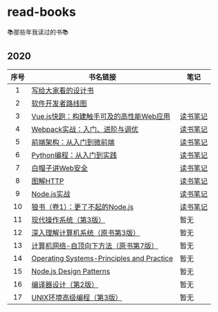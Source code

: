 # read-books
📚那些年我读过的书📚

## 2020

序号 | 书名链接 | 笔记 |
:-: | --- | --- |
1 | [写给大家看的设计书](https://book.douban.com/subject/3323633/) | |
2 | [软件开发者路线图](https://book.douban.com/subject/4924164/) | |
3 | [Vue.js快跑：构建触手可及的高性能Web应用](https://book.douban.com/subject/30391161/) | [读书笔记](https://github.com/sishenhei7/read-books/issues/1) |
4 | [Webpack实战：入门、进阶与调优](https://book.douban.com/subject/34430881/) | [读书笔记](https://github.com/sishenhei7/read-books/issues/2) |
5 | [前端架构：从入门到微前端](https://book.douban.com/subject/33477112/) | [读书笔记](https://github.com/sishenhei7/read-books/issues/3) |
6 | [Python编程：从入门到实践](https://book.douban.com/subject/26829016/) | [读书笔记](https://github.com/sishenhei7/read-books/issues/5) |
7 | [白帽子讲Web安全](https://book.douban.com/subject/10546925/) | [读书笔记](https://github.com/sishenhei7/read-books/issues/6) |
8 | [图解HTTP](https://book.douban.com/subject/25863515/) | [读书笔记](https://github.com/sishenhei7/read-books/issues/7) |
9 | [Node.js实战](https://book.douban.com/subject/25870705/) | [读书笔记](https://github.com/sishenhei7/read-books/issues/8) |
10 | [狼书（卷1）：更了不起的Node.js](https://book.douban.com/subject/33950116/) | [读书笔记](https://github.com/sishenhei7/read-books/issues/9) |
11 | [现代操作系统（第3版）](https://book.douban.com/subject/3852290/) | 暂无 |
12 | [深入理解计算机系统（原书第3版）](https://book.douban.com/subject/26912767/) | 暂无 |
13 | [计算机网络-自顶向下方法（原书第7版）](https://book.douban.com/subject/30280001/) | 暂无 |
14 | [Operating Systems-Principles and Practice](https://book.douban.com/subject/25984145/) | 暂无 |
15 | [Node.js Design Patterns](https://book.douban.com/subject/26819950/) | 暂无 |
16 | [编译器设计（第2版）](https://book.douban.com/subject/20436488/) | 暂无 |
17 | [UNIX环境高级编程（第3版）](https://book.douban.com/subject/25900403/) | 暂无 |


